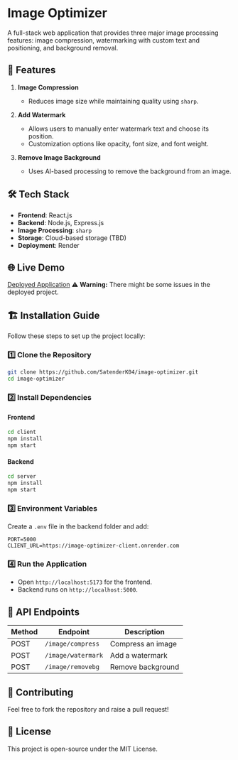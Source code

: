 # Image Optimizer

A full-stack web application that provides three major image processing features: image compression, watermarking with custom text and positioning, and background removal.

## 🚀 Features

1. **Image Compression**
   - Reduces image size while maintaining quality using `sharp`.

2. **Add Watermark**
   - Allows users to manually enter watermark text and choose its position.
   - Customization options like opacity, font size, and font weight.

3. **Remove Image Background**
   - Uses AI-based processing to remove the background from an image.

## 🛠️ Tech Stack

- **Frontend**: React.js
- **Backend**: Node.js, Express.js
- **Image Processing**: `sharp`
- **Storage**: Cloud-based storage (TBD)
- **Deployment**: Render

## 🌐 Live Demo

[Deployed Application](https://image-optimizer-client.onrender.com) ⚠️ **Warning:** There might be some issues in the deployed project.


## 🏗️ Installation Guide

Follow these steps to set up the project locally:

### 1️⃣ Clone the Repository
```sh
git clone https://github.com/SatenderK04/image-optimizer.git
cd image-optimizer
```

### 2️⃣ Install Dependencies

#### Frontend
```sh
cd client
npm install
npm start
```

#### Backend
```sh
cd server
npm install
npm start
```

### 3️⃣ Environment Variables
Create a `.env` file in the backend folder and add:
```
PORT=5000
CLIENT_URL=https://image-optimizer-client.onrender.com
```

### 4️⃣ Run the Application
- Open `http://localhost:5173` for the frontend.
- Backend runs on `http://localhost:5000`.

## 📜 API Endpoints

| Method | Endpoint             | Description |
|--------|----------------------|-------------|
| POST   | `/image/compress`    | Compress an image |
| POST   | `/image/watermark`   | Add a watermark |
| POST   | `/image/removebg`    | Remove background |

## 🤝 Contributing
Feel free to fork the repository and raise a pull request!

## 📜 License
This project is open-source under the MIT License.
